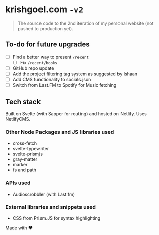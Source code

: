 # krishgoel.com ```-v2```
> The source code to the 2nd iteration of my personal website (not pushed to production yet).

## To-do for future upgrades
- [ ] Find a better way to present ```/recent```
    - [ ] Fix ```/recent/books```
- [ ] GitHub repo update
- [ ] Add the project filtering tag system as suggested by Ishaan
- [ ] Add CMS functionality to socials.json
- [ ] Switch from Last.FM to Spotify for Music fetching

## Tech stack
Built on Svelte (with Sapper for routing) and hosted on Netlify. Uses NetlifyCMS.

### Other Node Packages and JS libraries used 
- cross-fetch
- svelte-typewriter
- svelte-prismjs
- gray-matter
- marker
- fs and path

### APIs used
- Audioscrobbler (with Last.fm)

### External libraries and snippets used
- CSS from Prism.JS for syntax highlighting

Made with ❤️